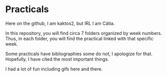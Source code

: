# Practicals

Here on the github, I am kaktos2, but IRL I am Cátia. 

In this repository, you will find circa 7 folders organized by week numbers. Thus, in each folder, you will find the practical linked with that specific week. 

Some practicals have bibliographies some do not, I apologize for that. Hopefully, I have cited the most important things. 

I had a lot of fun including gifs here and there. 
